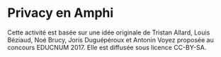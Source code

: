 # Privacy en Amphi

Cette activité est basée sur une idée originale de Tristan Allard,
Louis Béziaud, Noé Brucy, Joris Duguépéroux et Antonin Voyez proposée
au concours EDUCNUM 2017. Elle est diffusée sous licence CC-BY-SA.
